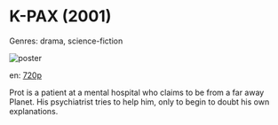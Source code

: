 # K-PAX (2001)

Genres: drama, science-fiction

![poster](http://image.tmdb.org/t/p/w500/pCZxl9Si7i46nduSqUSzFdHYiEO.jpg)

en:
  [720p](magnet:?xt=urn:btih:E7CC094344F903425B54BD0F706D4ECC54E240E0&tr=udp://glotorrents.pw:6969/announce&tr=udp://tracker.opentrackr.org:1337/announce&tr=udp://torrent.gresille.org:80/announce&tr=udp://tracker.openbittorrent.com:80&tr=udp://tracker.coppersurfer.tk:6969&tr=udp://tracker.leechers-paradise.org:6969&tr=udp://p4p.arenabg.ch:1337&tr=udp://tracker.internetwarriors.net:1337)
  


Prot is a patient at a mental hospital who claims to be from a far away Planet. His psychiatrist tries to help him, only to begin to doubt his own explanations.